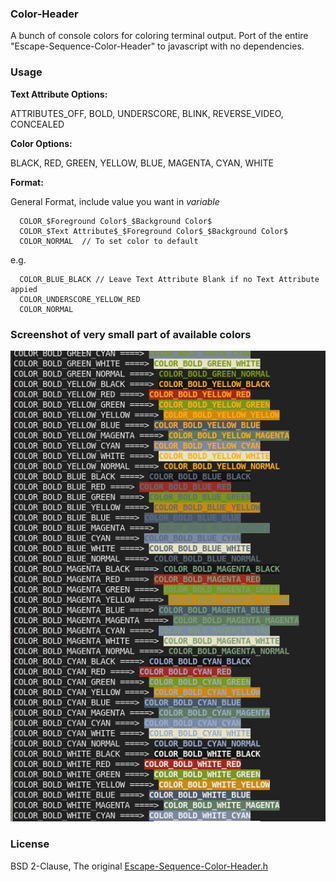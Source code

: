 ### Color-Header

A bunch of console colors for coloring terminal output. Port of the entire "Escape-Sequence-Color-Header" to javascript with no dependencies.

### Usage 

**Text Attribute Options:**

  ATTRIBUTES_OFF, BOLD, UNDERSCORE, BLINK, REVERSE_VIDEO, CONCEALED
 
**Color Options:**

  BLACK, RED, GREEN, YELLOW, BLUE, MAGENTA, CYAN, WHITE
 
 **Format:**
 
  General Format, include value you want in $variable$
```
  COLOR_$Foreground Color$_$Background Color$
  COLOR_$Text Attribute$_$Foreground Color$_$Background Color$
  COLOR_NORMAL  // To set color to default
``` 
  e.g.
```
  COLOR_BLUE_BLACK // Leave Text Attribute Blank if no Text Attribute appied
  COLOR_UNDERSCORE_YELLOW_RED
  COLOR_NORMAL
``` 

### Screenshot of very small part of available colors

![screenshot](https://raw.githubusercontent.com/linuxenko/color-header/master/examples/screenshot.png)

### License

BSD 2-Clause, The original [Escape-Sequence-Color-Header.h](https://github.com/Uduse/Escape-Sequence-Color-Header)
